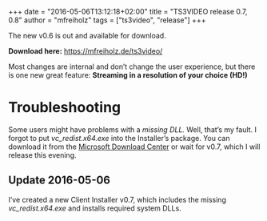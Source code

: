 +++
date = "2016-05-06T13:12:18+02:00"
title = "TS3VIDEO release 0.7, 0.8"
author = "mfreiholz"
tags = ["ts3video", "release"]
+++

The new v0.6 is out and available for download.

__Download here:__ <https://mfreiholz.de/ts3video/>

Most changes are internal and don’t change the user experience,
but there is one new great feature: __Streaming in a resolution of your choice (HD!)__
<!--more-->

# Troubleshooting

Some users might have problems with a _missing DLL._ Well, that’s my fault.
I forgot to put _vc\_redist.x64.exe_ into the Installer’s package.
You can download it from the [Microsoft Download Center](https://www.microsoft.com/en-US/download/details.aspx?id=48145)
or wait for v0.7, which I will release this evening.

## Update 2016-05-06

I’ve created a new Client Installer v0.7, which includes the missing
_vc\_redist.x64.exe_ and installs required system DLLs.
